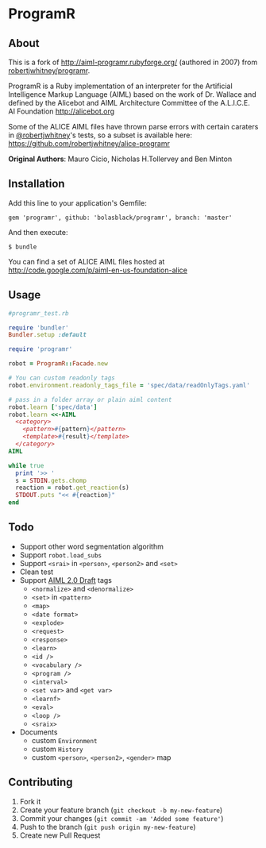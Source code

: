 # ProgramR

## About

This is a fork of http://aiml-programr.rubyforge.org/ (authored in 2007) from [robertjwhitney/programr](https://github.com/robertjwhitney/programr).

ProgramR is a Ruby implementation of an interpreter for the Artificial Intelligence Markup Language (AIML) based on the work of Dr. Wallace and defined by the Alicebot and AIML Architecture Committee of the A.L.I.C.E. AI Foundation http://alicebot.org

Some of the ALICE AIML files have thrown parse errors with certain caraters in [@robertjwhitney](https://github.com/robertjwhitney)'s tests, so a subset is available here: https://github.com/robertjwhitney/alice-programr

**Original Authors**: Mauro Cicio, Nicholas H.Tollervey and Ben Minton


## Installation

Add this line to your application's Gemfile:

    gem 'programr', github: 'bolasblack/programr', branch: 'master'

And then execute:

    $ bundle

You can find a set of ALICE AIML files hosted at http://code.google.com/p/aiml-en-us-foundation-alice

## Usage

```ruby
#programr_test.rb

require 'bundler'
Bundler.setup :default

require 'programr'

robot = ProgramR::Facade.new

# You can custom readonly tags
robot.environment.readonly_tags_file = 'spec/data/readOnlyTags.yaml'

# pass in a folder array or plain aiml content
robot.learn ['spec/data']
robot.learn <<-AIML
  <category>
    <pattern>#{pattern}</pattern>
    <template>#{result}</template>
  </category>
AIML

while true
  print '>> '
  s = STDIN.gets.chomp
  reaction = robot.get_reaction(s)
  STDOUT.puts "<< #{reaction}"
end
```

## Todo

* Support other word segmentation algorithm
* Support `robot.load_subs`
* Support `<srai>` in `<person>`, `<person2>` and `<set>`
* Clean test
* Support [AIML 2.0 Draft](https://docs.google.com/document/d/1wNT25hJRyupcG51aO89UcQEiG-HkXRXusukADpFnDs4/pub) tags
    * `<normalize>` and `<denormalize>`
    * `<set>` in `<pattern>`
    * `<map>`
    * `<date format>`
    * `<explode>`
    * `<request>`
    * `<response>`
    * `<learn>`
    * `<id />`
    * `<vocabulary />`
    * `<program />`
    * `<interval>`
    * `<set var>` and `<get var>`
    * `<learnf>`
    * `<eval>`
    * `<loop />`
    * `<sraix>`
* Documents
    * custom `Environment`
    * custom `History`
    * custom `<person>`, `<person2>`, `<gender>` map

## Contributing

1. Fork it
2. Create your feature branch (`git checkout -b my-new-feature`)
3. Commit your changes (`git commit -am 'Added some feature'`)
4. Push to the branch (`git push origin my-new-feature`)
5. Create new Pull Request
